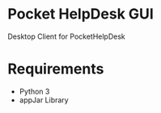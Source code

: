 Pocket HelpDesk GUI
===================

Desktop Client for PocketHelpDesk

# Requirements
* Python 3
* appJar Library
